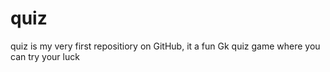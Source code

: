 # quiz
quiz is my very first repositiory on GitHub, it a fun Gk quiz game where you can try your luck
